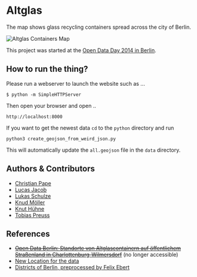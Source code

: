 # Altglas

The map shows glass recycling containers spread across the city of Berlin.

![Altglas Containers Map](https://raw2.github.com/k-nut/altglas/master/screenshot.png "Altglas Containers Map")


This project was started at the [Open Data Day 2014 in Berlin][opendataday-2014-berlin].


## How to run the thing?

Please run a webserver to launch the website such as ...

```
$ python -m SimpleHTTPServer
```

Then open your browser and open ..

```
http://localhost:8000
```

If you want to get the newest data `cd` to the `python` directory and run 
```
python3 create_geojson_from_weird_json.py
```
This will automatically update the `all.geojson` file in the `data` directory.

## Authors & Contributors

* [Christian Pape](https://github.com/cpape)
* [Lucas Jacob](https://github.com/LucasJ)
* [Lukas Schulze](https://github.com/lspcity)
* [Knud Möller](http://datalysator.com)
* [Knut Hühne](https://github.com/k-nut)
* [Tobias Preuss](https://github.com/johnjohndoe)



## References

* ~~[Open Data Berlin: Standorte von Altglascontainern auf öffentlichem Straßenland in Charlottenburg-Wilmersdorf][glass-container-cw]~~ (no longer accessible)
* [New Location for the data][newlocation]
* [Districts of Berlin, preprocessed by Felix Ebert][felixs-berlin-bezirke]



[opendataday-2014-berlin]: http://de.opendataday.org/berlin/
[glass-container-cw]: http://daten.berlin.de/datensaetze/standorte-von-altglascontainern-auf-%C3%B6ffentlichem-stra%C3%9Fenland-charlottenburg-wilmersdorf
[felixs-berlin-bezirke]: http://felixebert.de/energyhackday/data/Berlin-Bezirke.geojson
[newlocation]: http://www.berlin.de/ba-charlottenburg-wilmersdorf/verwaltung/aemter/umwelt-und-naturschutzamt/umweltschutz/altglascontainer/index.php/index/all.json?q&amp;q_geo&amp;q_radius=20000
